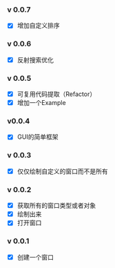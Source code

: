 ### v 0.0.7

- [x] 增加自定义排序

### v 0.0.6

- [x] 反射搜索优化

### v 0.0.5

- [x] 可复用代码提取（Refactor）
- [x] 增加一个Example

### v0.0.4

- [x] GUI的简单框架

### v 0.0.3

- [x] 仅仅绘制自定义的窗口而不是所有


### v 0.0.2

- [x] 获取所有的窗口类型或者对象
- [x] 绘制出来
- [x] 打开窗口

### v 0.0.1

- [x] 创建一个窗口